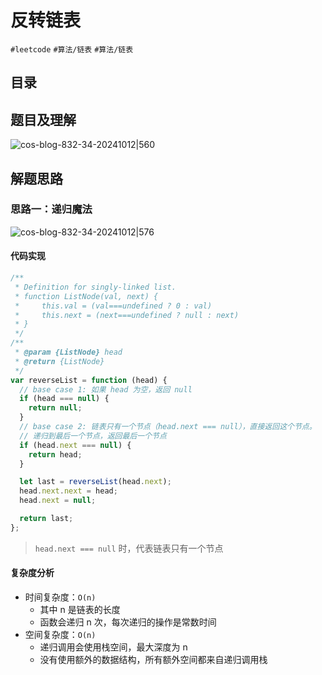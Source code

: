 
# 反转链表


`#leetcode`   `#算法/链表`   `#算法/链表`  


## 目录
<!-- toc -->
 ## 题目及理解 

![cos-blog-832-34-20241012|560](https://blog-1310531898.cos.ap-beijing.myqcloud.com/832-34-20241012/Pasted%20image%2020240810173705.png)

## 解题思路

### 思路一：递归魔法

![cos-blog-832-34-20241012|576](https://blog-1310531898.cos.ap-beijing.myqcloud.com/832-34-20241012/Pasted%20image%2020240810173541.png)

#### 代码实现

```javascript
/**
 * Definition for singly-linked list.
 * function ListNode(val, next) {
 *     this.val = (val===undefined ? 0 : val)
 *     this.next = (next===undefined ? null : next)
 * }
 */
/**
 * @param {ListNode} head
 * @return {ListNode}
 */
var reverseList = function (head) {
  // base case 1: 如果 head 为空，返回 null
  if (head === null) {
    return null;
  }
  // base case 2: 链表只有一个节点（head.next === null），直接返回这个节点。
  // 递归到最后一个节点，返回最后一个节点
  if (head.next === null) {
    return head;
  }

  let last = reverseList(head.next);
  head.next.next = head;
  head.next = null;

  return last;
};

```

> `head.next === null` 时，代表链表只有一个节点

#### 复杂度分析

- 时间复杂度：`O(n)`
    - 其中 n 是链表的长度
    - 函数会递归 n 次，每次递归的操作是常数时间
- 空间复杂度：`O(n)`
    - 递归调用会使用栈空间，最大深度为 n
    - 没有使用额外的数据结构，所有额外空间都来自递归调用栈

